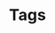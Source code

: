 ---
title: "Tags"
permalink: /tags/
layout: tags
author_profile: false
#header:
#  overlay_image: 
---